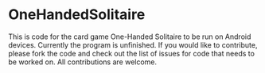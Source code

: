OneHandedSolitaire
==================
This is code for the card game One-Handed Solitaire to be run on Android devices. Currently the program is unfinished. If you would like to contribute, please fork the code and check out the list of issues for code that needs to be worked on. All contributions are welcome.
